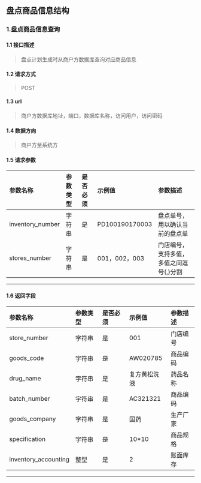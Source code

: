 ## 盘点商品信息结构
### 1.盘点商品信息查询
#### 1.1 接口描述
> 盘点计划生成时从商户方数据库查询对应商品信息
#### 1.2 请求方式
> POST
#### 1.3 url
> 商户方数据库地址，端口，数据库名称，访问用户，访问密码
#### 1.4 数据方向
> 商户方至系统方
#### 1.5 请求参数
| 参数名称 | 参数类型 | 是否必须 | 示例值 | 参数描述  |
| :---         |     :---      |     :--- | :--- | :--- |
| inventory_number   | 字符串     | 是    | PD100190170003    | 盘点单号，用以确认当前的盘点单 |
| stores_number   | 字符串    | 是    | 001，002，003    | 门店编号，支持多值，多值之间逗号(,)分割 |
--------------------- 
#### 1.6 返回字段
| 参数名称 | 参数类型 | 是否必须 | 示例值 | 参数描述  |
| :---         |     :---      |     :--- | :--- | :--- |
| store_number   | 字符串     | 是    | 001    | 门店编号 |
| goods_code   | 字符串    | 是    | AW020785    | 商品编码 |
| drug_name   | 字符串    | 是    | 复方黄松洗液    | 药品名称 |
| batch_number   | 字符串    | 是    |   AC321321  | 商品编码 |
| goods_company   | 字符串     | 是    | 国药   | 生产厂家 |
| specification   | 字符串    | 是    |   10*10  | 商品规格 |
| inventory_accounting   | 整型    | 是    |   2  | 账面库存 |
--------------------- 


